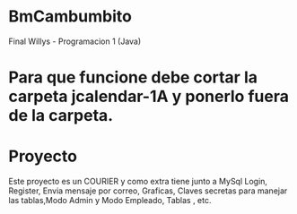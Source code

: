 # BmCambumbito
Final Willys - Programacion 1 (Java)

# Para que funcione debe cortar la carpeta jcalendar-1A y ponerlo fuera de la carpeta.

# Proyecto
Este proyecto es un COURIER y como extra tiene junto a MySql Login, Register, Envia mensaje por correo, Graficas, Claves secretas para manejar las tablas,Modo Admin y Modo Empleado, Tablas , etc. 
